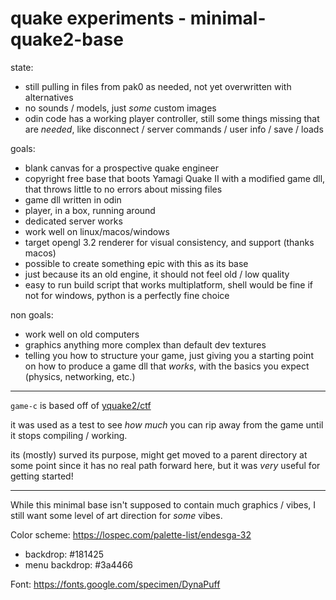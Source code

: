 # quake experiments - minimal-quake2-base

state:

- still pulling in files from pak0 as needed, not yet overwritten with alternatives
- no sounds / models, just _some_ custom images
- odin code has a working player controller, still some things missing that are _needed_, like disconnect / server commands / user info / save / loads

goals:

- blank canvas for a prospective quake engineer
- copyright free base that boots Yamagi Quake II with a modified game dll, that throws little to no errors about missing files
- game dll written in odin
- player, in a box, running around
- dedicated server works
- work well on linux/macos/windows
- target opengl 3.2 renderer for visual consistency, and support (thanks macos)
- possible to create something epic with this as its base
- just because its an old engine, it should not feel old / low quality
- easy to run build script that works multiplatform, shell would be fine if not for windows, python is a perfectly fine choice

non goals:

- work well on old computers
- graphics anything more complex than default dev textures
- telling you how to structure your game, just giving you a starting point on how to produce a game dll that _works_, with the basics you expect (physics, networking, etc.)

---

`game-c` is based off of [yquake2/ctf](https://github.com/yquake2/ctf/tree/c7a4b27bf67c9b09fe906bfb2263ff9f66fb57b6)

it was used as a test to see _how much_ you can rip away from the game until it stops compiling / working.

its (mostly) surved its purpose, might get moved to a parent directory at some point since it has no real path
forward here, but it was _very_ useful for getting started!

---

While this minimal base isn't supposed to contain much graphics / vibes, I still want some level of art direction for _some_ vibes.

Color scheme: https://lospec.com/palette-list/endesga-32

- backdrop: #181425
- menu backdrop: #3a4466

Font: https://fonts.google.com/specimen/DynaPuff
